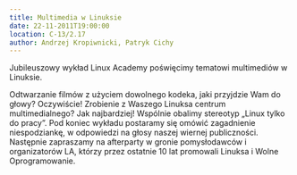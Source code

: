 ```yaml
---
title: Multimedia w Linuksie
date: 22-11-2011T19:00:00
location: C-13/2.17
author: Andrzej Kropiwnicki, Patryk Cichy
---
```

Jubileuszowy wykład Linux Academy poświęcimy tematowi multimediów w Linuksie.

Odtwarzanie filmów z użyciem dowolnego kodeka, jaki przyjdzie Wam do głowy? Oczywiście!
Zrobienie z Waszego Linuksa centrum multimedialnego? Jak najbardziej! Wspólnie obalimy stereotyp „Linux tylko do pracy”.
Pod koniec wykładu postaramy się omówić zagadnienie niespodziankę, w odpowiedzi na głosy naszej wiernej publiczności.
Następnie zapraszamy na afterparty w gronie pomysłodawców i organizatorów LA, 
którzy przez ostatnie 10 lat promowali Linuksa i Wolne Oprogramowanie.
